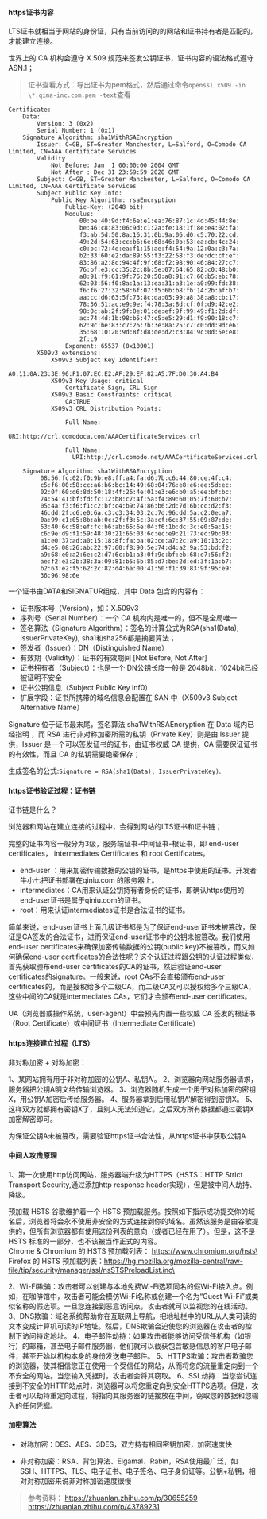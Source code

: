 #### https证书内容

LTS证书就相当于网站的身份证，只有当前访问的的网站和证书持有者是匹配的，才能建立连接。

世界上的 CA 机构会遵守 X.509 规范来签发公钥证书，证书内容的语法格式遵守 ASN.1；

> 证书查看方式：导出证书为pem格式，然后通过命令`openssl x509 -in \*.qima-inc.com.pem -text`查看

```
Certificate:
    Data:
        Version: 3 (0x2)
        Serial Number: 1 (0x1)
    Signature Algorithm: sha1WithRSAEncryption
        Issuer: C=GB, ST=Greater Manchester, L=Salford, O=Comodo CA Limited, CN=AAA Certificate Services
        Validity
            Not Before: Jan  1 00:00:00 2004 GMT
            Not After : Dec 31 23:59:59 2028 GMT
        Subject: C=GB, ST=Greater Manchester, L=Salford, O=Comodo CA Limited, CN=AAA Certificate Services
        Subject Public Key Info:
            Public Key Algorithm: rsaEncryption
                Public-Key: (2048 bit)
                Modulus:
                    00:be:40:9d:f4:6e:e1:ea:76:87:1c:4d:45:44:8e:
                    be:46:c8:83:06:9d:c1:2a:fe:18:1f:8e:e4:02:fa:
                    f3:ab:5d:50:8a:16:31:0b:9a:06:d0:c5:70:22:cd:
                    49:2d:54:63:cc:b6:6e:68:46:0b:53:ea:cb:4c:24:
                    c0:bc:72:4e:ea:f1:15:ae:f4:54:9a:12:0a:c3:7a:
                    b2:33:60:e2:da:89:55:f3:22:58:f3:de:dc:cf:ef:
                    83:86:a2:8c:94:4f:9f:68:f2:98:90:46:84:27:c7:
                    76:bf:e3:cc:35:2c:8b:5e:07:64:65:82:c0:48:b0:
                    a8:91:f9:61:9f:76:20:50:a8:91:c7:66:b5:eb:78:
                    62:03:56:f0:8a:1a:13:ea:31:a3:1e:a0:99:fd:38:
                    f6:f6:27:32:58:6f:07:f5:6b:b8:fb:14:2b:af:b7:
                    aa:cc:d6:63:5f:73:8c:da:05:99:a8:38:a8:cb:17:
                    78:36:51:ac:e9:9e:f4:78:3a:8d:cf:0f:d9:42:e2:
                    98:0c:ab:2f:9f:0e:01:de:ef:9f:99:49:f1:2d:df:
                    ac:74:4d:1b:98:b5:47:c5:e5:29:d1:f9:90:18:c7:
                    62:9c:be:83:c7:26:7b:3e:8a:25:c7:c0:dd:9d:e6:
                    35:68:10:20:9d:8f:d8:de:d2:c3:84:9c:0d:5e:e8:
                    2f:c9
                Exponent: 65537 (0x10001)
        X509v3 extensions:
            X509v3 Subject Key Identifier:
                A0:11:0A:23:3E:96:F1:07:EC:E2:AF:29:EF:82:A5:7F:D0:30:A4:B4
            X509v3 Key Usage: critical
                Certificate Sign, CRL Sign
            X509v3 Basic Constraints: critical
                CA:TRUE
            X509v3 CRL Distribution Points:

                Full Name:
                  URI:http://crl.comodoca.com/AAACertificateServices.crl

                Full Name:
                  URI:http://crl.comodo.net/AAACertificateServices.crl

    Signature Algorithm: sha1WithRSAEncryption
         08:56:fc:02:f0:9b:e8:ff:a4:fa:d6:7b:c6:44:80:ce:4f:c4:
         c5:f6:00:58:cc:a6:b6:bc:14:49:68:04:76:e8:e6:ee:5d:ec:
         02:0f:60:d6:8d:50:18:4f:26:4e:01:e3:e6:b0:a5:ee:bf:bc:
         74:54:41:bf:fd:fc:12:b8:c7:4f:5a:f4:89:60:05:7f:60:b7:
         05:4a:f3:f6:f1:c2:bf:c4:b9:74:86:b6:2d:7d:6b:cc:d2:f3:
         46:dd:2f:c6:e0:6a:c3:c3:34:03:2c:7d:96:dd:5a:c2:0e:a7:
         0a:99:c1:05:8b:ab:0c:2f:f3:5c:3a:cf:6c:37:55:09:87:de:
         53:40:6c:58:ef:fc:b6:ab:65:6e:04:f6:1b:dc:3c:e0:5a:15:
         c6:9e:d9:f1:59:48:30:21:65:03:6c:ec:e9:21:73:ec:9b:03:
         a1:e0:37:ad:a0:15:18:8f:fa:ba:02:ce:a7:2c:a9:10:13:2c:
         d4:e5:08:26:ab:22:97:60:f8:90:5e:74:d4:a2:9a:53:bd:f2:
         a9:68:e0:a2:6e:c2:d7:6c:b1:a3:0f:9e:bf:eb:68:e7:56:f2:
         ae:f2:e3:2b:38:3a:09:81:b5:6b:85:d7:be:2d:ed:3f:1a:b7:
         b2:63:e2:f5:62:2c:82:d4:6a:00:41:50:f1:39:83:9f:95:e9:
         36:96:98:6e
```
一个证书由DATA和SIGNATUR组成，其中 Data 包含的内容有：

- 证书版本号（Version），如：X.509v3
- 序列号（Serial Number）：一个 CA 机构内是唯一的，但不是全局唯一
- 签名算法（Signature Algorithm）：签名的计算公式为RSA(sha1(Data), IssuerPrivateKey), sha1和sha256都是摘要算法；
- 签发者（Issuer）：DN（Distinguished Name）
- 有效期（Validity）：证书的有效期间 [Not Before, Not After]
- 证书拥有者（Subject）：也是一个 DN公钥长度一般是 2048bit，1024bit已经被证明不安全
- 证书公钥信息（Subject Public Key Inf0）
- 扩展字段：证书所携带的域名信息会配置在 SAN 中（X509v3 Subject Alternative Name）

Signature 位于证书最末尾，签名算法 sha1WithRSAEncryption 在 Data 域内已经指明 ，而 RSA 进行非对称加密所需的私钥（Private Key）则是由 Issuer 提供，Issuer 是一个可以签发证书的证书，由证书权威 CA 提供，CA 需要保证证书的有效性，而且 CA 的私钥需要绝密保存；

生成签名的公式:`Signature = RSA(sha1(Data), IssuerPrivateKey)`.

#### https证书验证过程：证书链
证书链是什么？

浏览器和网站在建立连接的过程中，会得到网站的LTS证书和证书链；

完整的证书内容一般分为3级，服务端证书-中间证书-根证书，即 end-user certificates， intermediates Certificates 和 root Certificates。

- end-user ：用来加密传输数据的公钥的证书，是https中使用的证书。开发者牛小七把证书部署在qiniu.com 的服务器上。
- intermediates：CA用来认证公钥持有者身份的证书，即确认https使用的end-user证书是属于qiniu.com的证书。
- root：用来认证intermediates证书是合法证书的证书。

简单来说，end-user证书上面几级证书都是为了保证end-user证书未被篡改，保证是CA签发的合法证书，进而保证end-user证书中的公钥未被篡改。我们使用end-user certificates来确保加密传输数据的公钥(public key)不被篡改，而又如何确保end-user certificates的合法性呢？这个认证过程跟公钥的认证过程类似，首先获取颁布end-user certificates的CA的证书，然后验证end-user certificates的signature。一般来说，root CAs不会直接颁布end-user certificates的，而是授权给多个二级CA，而二级CA又可以授权给多个三级CA，这些中间的CA就是intermediates CAs，它们才会颁布end-user certificates。

UA（浏览器或操作系统，user-agent）中会预先内置一些权威 CA 签发的根证书（Root Certificate）或中间证书（Intermediate Certificate）

#### https连接建立过程（LTS）

非对称加密 + 对称加密：

1、某网站拥有用于非对称加密的公钥A、私钥A’。
2、浏览器向网站服务器请求，服务器把公钥A明文给传输浏览器。
3、浏览器随机生成一个用于对称加密的密钥X，用公钥A加密后传给服务器。
4、服务器拿到后用私钥A’解密得到密钥X。
5、这样双方就都拥有密钥X了，且别人无法知道它。之后双方所有数据都通过密钥X加密解密即可。

为保证公钥A未被篡改，需要验证https证书合法性，从https证书中获取公钥A

#### 中间人攻击原理

1、第一次使用http访问网站，服务器端升级为HTTPS（HSTS：HTTP Strict Transport Security,通过添加http response header实现），但是被中间人劫持、降级。

预加载 HSTS
谷歌维护着一个 HSTS 预加载服务。按照如下指示成功提交你的域名后，浏览器将会永不使用非安全的方式连接到你的域名。虽然该服务是由谷歌提供的，但所有浏览器都有使用这份列表的意向（或者已经在用了）。但是，这不是 HSTS 标准的一部分，也不该被当作正式的内容。\
Chrome & Chromium 的 HSTS 预加载列表： https://www.chromium.org/hsts\
Firefox 的 HSTS 预加载列表：https://hg.mozilla.org/mozilla-central/raw-file/tip/security/manager/ssl/nsSTSPreloadList.inc\

2、Wi-Fi欺骗：攻击者可以创建与本地免费Wi-Fi选项同名的假Wi-Fi接入点。例如，在咖啡馆中，攻击者可能会模仿Wi-Fi名称或创建一个名为“Guest Wi-Fi”或类似名称的假选项。一旦您连接到恶意访问点，攻击者就可以监视您的在线活动。
3、DNS欺骗：域名系统帮助你在互联网上导航，把地址栏中的URL从人类可读的文本变成计算机可读的IP地址。然后，DNS欺骗会迫使您的浏览器在攻击者的控制下访问特定地址。
4、电子邮件劫持：如果攻击者能够访问受信任机构（如银行）的邮箱，甚至电子邮件服务器，他们就可以截获包含敏感信息的客户电子邮件，甚至开始以机构本身的身份发送电子邮件。
5、HTTPS欺骗：攻击者欺骗您的浏览器，使其相信您正在使用一个受信任的网站，从而将您的流量重定向到一个不安全的网站。当您输入凭据时，攻击者会将其窃取。
6、SSL劫持：当您尝试连接到不安全的HTTP站点时，浏览器可以将您重定向到安全HTTPS选项。但是，攻击者可以劫持重定向过程，将指向其服务器的链接放在中间，窃取您的数据和您输入的任何凭据。

#### 加密算法

- 对称加密：DES、AES、3DES，双方持有相同密钥加密，加密速度快

- 非对称加密：RSA、背包算法、Elgamal、Rabin，RSA使用最广泛，如SSH、HTTPS、TLS、电子证书、电子签名、电子身份证等。公钥+私钥，相对对称加密来说非对称加密速度很慢


> 参考资料：
> https://zhuanlan.zhihu.com/p/30655259
> https://zhuanlan.zhihu.com/p/43789231